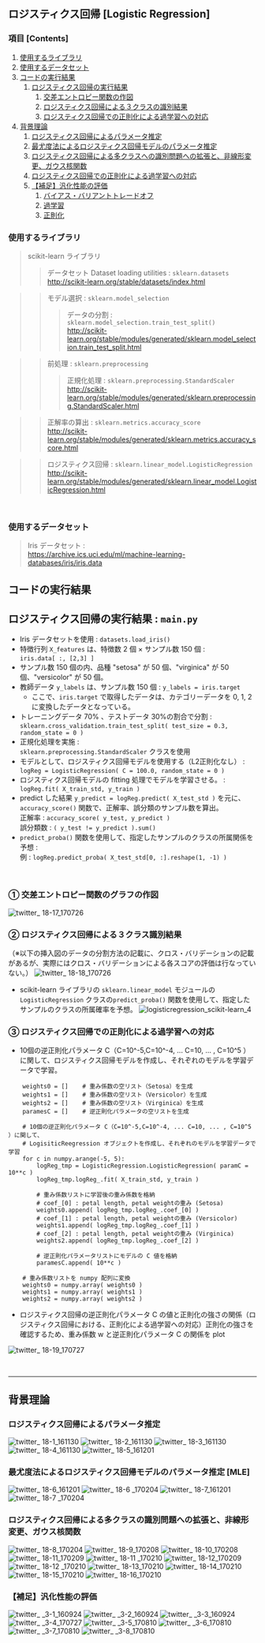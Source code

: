 ## ロジスティクス回帰 [Logistic Regression]

### 項目 [Contents]

1. [使用するライブラリ](#使用するライブラリ)
1. [使用するデータセット](#使用するデータセット)
1. [コードの実行結果](#コードの実行結果)
    1. [ロジスティクス回帰の実行結果](#ロジスティクス回帰の実行結果)
        1. [交差エントロピー関数の作図](#交差エントロピー関数の作図)
        1. [ロジスティクス回帰による３クラスの識別結果](#ロジスティクス回帰による３クラスの識別結果)
        1. [ロジスティクス回帰での正則化による過学習への対応](#ロジスティクス回帰での正則化による過学習への対応)
1. [背景理論](#背景理論)
    1. [ロジスティクス回帰によるパラメータ推定](#ロジスティクス回帰によるパラメータ推定)
    1. [最尤度法によるロジスティクス回帰モデルのパラメータ推定](#最尤度法によるロジスティクス回帰モデルのパラメータ推定)
    1. [ロジスティクス回帰による多クラスへの識別問題への拡張と、非線形変更、ガウス核関数](#ロジスティクス回帰による多クラスへの識別問題への拡張と、非線形変更、ガウス核関数)
    1. [ロジスティクス回帰での正則化による過学習への対応](#ロジスティクス回帰での正則化による過学習への対応)
    1. [【補足】汎化性能の評価](#汎化性能の評価)
        1. [バイアス・バリアントトレードオフ](#バイアス・バリアントトレードオフ)
        1. [過学習](#過学習)
        1. [正則化](#正則化)

<a name="#使用するライブラリ"></a>

### 使用するライブラリ

> scikit-learn ライブラリ </br>
>> データセット Dataset loading utilities : `sklearn.datasets`</br>
>> http://scikit-learn.org/stable/datasets/index.html </br>

>> モデル選択 : `sklearn.model_selection` </br>
>>> データの分割 : `sklearn.model_selection.train_test_split()`</br>
http://scikit-learn.org/stable/modules/generated/sklearn.model_selection.train_test_split.html</br>

>> 前処理 : `sklearn.preprocessing` </br>
>>> 正規化処理 :  `sklearn.preprocessing.StandardScaler`</br>
http://scikit-learn.org/stable/modules/generated/sklearn.preprocessing.StandardScaler.html </br>

>> 正解率の算出 : `sklearn.metrics.accuracy_score` </br>
http://scikit-learn.org/stable/modules/generated/sklearn.metrics.accuracy_score.html </br>

>> ロジスティクス回帰 : `sklearn.linear_model.LogisticRegression` </br>
http://scikit-learn.org/stable/modules/generated/sklearn.linear_model.LogisticRegression.html



</br>

<a name="#使用するデータセット"></a>

### 使用するデータセット

> Iris データセット : </br>
> https://archive.ics.uci.edu/ml/machine-learning-databases/iris/iris.data

<a name="#コードの実行結果"></a>

## コードの実行結果

<a name="#ロジスティクス回帰の実行結果"></a>

## ロジスティクス回帰の実行結果 : `main.py`

- Iris データセットを使用 : `datasets.load_iris()`
- 特徴行列 `X_features` は、特徴数 2 個 × サンプル数 150 個 :</br> `iris.data[ :, [2,3] ]`
- サンプル数 150 個の内、品種 "setosa" が 50 個、"virginica" が 50 個、"versicolor" が 50 個。
- 教師データ `y_labels` は、サンプル数 150 個 : `y_labels = iris.target`
    - ここで、`iris.target` で取得したデータは、カテゴリーデータを 0, 1, 2 に変換したデータとなっている。
- トレーニングデータ 70% 、テストデータ 30%の割合で分割 : </br>`sklearn.cross_validation.train_test_split( test_size = 0.3, random_state = 0 )`
- 正規化処理を実施 : </br> `sklearn.preprocessing.StandardScaler` クラスを使用 
- モデルとして、ロジスティクス回帰モデルを使用する（L2正則化なし） :</br> 
`logReg = LogisticRegression( C = 100.0, random_state = 0 )`
- ロジスティクス回帰モデルの fitting 処理でモデルを学習させる。 :</br>
`logReg.fit( X_train_std, y_train )`
- predict した結果 `y_predict = logReg.predict( X_test_std )` を元に、`accuracy_score()` 関数で、正解率、誤分類のサンプル数を算出。</br>
正解率 : `accuracy_score( y_test, y_predict )`</br>
誤分類数 : `( y_test != y_predict ).sum()`
- `predict_proba()` 関数を使用して、指定したサンプルのクラスの所属関係を予想 : </br>
例 : `logReg.predict_proba( X_test_std[0, :].reshape(1, -1) )`

</br>

<a name="#交差エントロピー関数のグラフの作図"></a>

### ① 交差エントロピー関数のグラフの作図
![twitter_ 18-17_170726](https://user-images.githubusercontent.com/25688193/29994417-b4362356-9009-11e7-9007-dc82d1ae793e.png)

<a name="#ロジスティクス回帰による３クラス識別結果"></a>

### ② ロジスティクス回帰による３クラス識別結果
（※以下の挿入図のデータの分割方法の記載に、クロス・バリデーションの記載があるが、実際にはクロス・バリデーションによる各スコアの評価は行なっていない。） 
![twitter_ 18-18_170726](https://user-images.githubusercontent.com/25688193/29994419-b440a164-9009-11e7-89ff-9fdb63fb537d.png)

- scikit-learn ライブラリの `sklearn.linear_model` モジュールの `LogisticRegression` クラスの`predict_proba()` 関数を使用して、指定したサンプルのクラスの所属確率を予想。
![logisticregression_scikit-learn_4](https://user-images.githubusercontent.com/25688193/28619864-725f0614-7245-11e7-8534-6c162eba8dd3.png)

<a name="#ロジスティクス回帰での正則化による過学習への対応"></a>

### ③ ロジスティクス回帰での正則化による過学習への対応
- 10個の逆正則化パラメータ C（C=10^-5,C=10^-4, ... C=10, ... , C=10^5 ）に関して、ロジスティクス回帰モデルを作成し、それぞれのモデルを学習データで学習。

```
    weights0 = []    # 重み係数の空リスト（Setosa）を生成
    weights1 = []    # 重み係数の空リスト（Versicolor）を生成
    weights2 = []    # 重み係数の空リスト（Virginica）を生成
    paramesC = []    # 逆正則化パラメータの空リストを生成

    # 10個の逆正則化パラメータ C（C=10^-5,C=10^-4, ... C=10, ... , C=10^5 ）に関して、
    # LogisiticReegression オブジェクトを作成し、それぞれのモデルを学習データで学習
    for c in numpy.arange(-5, 5):
        logReg_tmp = LogisticRegression.LogisticRegression( paramC = 10**c )
        logReg_tmp.logReg_.fit( X_train_std, y_train )

        # 重み係数リストに学習後の重み係数を格納
        # coef_[0] : petal length, petal weightの重み (Setosa)
        weights0.append( logReg_tmp.logReg_.coef_[0] )
        # coef_[1] : petal length, petal weightの重み (Versicolor)
        weights1.append( logReg_tmp.logReg_.coef_[1] )
        # coef_[2] : petal length, petal weightの重み (Virginica)   
        weights2.append( logReg_tmp.logReg_.coef_[2] )
        
        # 逆正則化パラメータリストにモデルの C 値を格納
        paramesC.append( 10**c )

    # 重み係数リストを numpy 配列に変換
    weights0 = numpy.array( weights0 )
    weights1 = numpy.array( weights1 )
    weights2 = numpy.array( weights2 )
```

- ロジスティクス回帰の逆正則化パラメータ C の値と正則化の強さの関係（ロジスティクス回帰における、正則化による過学習への対応）正則化の強さを確認するため、重み係数 w と逆正則化パラメータ C の関係を plot

![twitter_ 18-19_170727](https://user-images.githubusercontent.com/25688193/28652198-4b09b560-72c1-11e7-8053-a9e00b280ef8.png)

</br>

---

<a name="#背景理論"></a>

## 背景理論

<a name="#ロジスティクス回帰によるパラメータ推定"></a>

### ロジスティクス回帰によるパラメータ推定

![twitter_ 18-1_161130](https://user-images.githubusercontent.com/25688193/29994398-b3cb8b5e-9009-11e7-9ca3-947c8ede9407.png)
![twitter_ 18-2_161130](https://user-images.githubusercontent.com/25688193/29994397-b3ca7f84-9009-11e7-8e86-9677931b681e.png)
![twitter_ 18-3_161130](https://user-images.githubusercontent.com/25688193/29994396-b3c9dcd2-9009-11e7-8db0-c342aac2725c.png)
![twitter_ 18-4_161130](https://user-images.githubusercontent.com/25688193/29994399-b3cb73f8-9009-11e7-8f86-52d112491644.png)
![twitter_ 18-5_161201](https://user-images.githubusercontent.com/25688193/29994401-b3ceb5d6-9009-11e7-97b6-9470f10d0235.png)

<a name="#最尤度法によるロジスティクス回帰モデルのパラメータ推定"></a>

### 最尤度法によるロジスティクス回帰モデルのパラメータ推定 [MLE]
![twitter_ 18-6_161201](https://user-images.githubusercontent.com/25688193/29994400-b3cdbcf8-9009-11e7-9dba-fdaf84d592f8.png)
![twitter_ 18-6 _170204](https://user-images.githubusercontent.com/25688193/29994403-b3ed4870-9009-11e7-8432-0468dfc2b841.png)
![twitter_ 18-7_161201](https://user-images.githubusercontent.com/25688193/29994405-b3ee6e94-9009-11e7-840d-50d2a5c10aba.png)
![twitter_ 18-7 _170204](https://user-images.githubusercontent.com/25688193/29994406-b3efd13a-9009-11e7-817d-6f0d5373f178.png)

<a name="#ロジスティクス回帰による多クラスの識別問題への拡張と、非線形変更、ガウス核関数"></a>

### ロジスティクス回帰による多クラスの識別問題への拡張と、非線形変更、ガウス核関数
![twitter_ 18-8_170204](https://user-images.githubusercontent.com/25688193/29994404-b3ee8d34-9009-11e7-8866-675b5083222e.png)
![twitter_ 18-9_170208](https://user-images.githubusercontent.com/25688193/29994407-b3f1c864-9009-11e7-8b50-b0da25938bc7.png)
![twitter_ 18-10_170208](https://user-images.githubusercontent.com/25688193/29994408-b3f4b9ac-9009-11e7-8d49-e639ecadc702.png)
![twitter_ 18-11_170209](https://user-images.githubusercontent.com/25688193/29994410-b4128f40-9009-11e7-8cd9-27f9f29d1be3.png)
![twitter_ 18-11 _170210](https://user-images.githubusercontent.com/25688193/29994409-b410782c-9009-11e7-9cc6-743895e9af2a.png)
![twitter_ 18-12_170209](https://user-images.githubusercontent.com/25688193/29994411-b413263a-9009-11e7-990b-8ac7a180ecba.png)
![twitter_ 18-12 _170210](https://user-images.githubusercontent.com/25688193/29994413-b4180088-9009-11e7-9020-33405676bbee.png)
![twitter_ 18-13_170210](https://user-images.githubusercontent.com/25688193/29994412-b416731c-9009-11e7-88fc-43309099b794.png)
![twitter_ 18-14_170210](https://user-images.githubusercontent.com/25688193/29994414-b41e7fa8-9009-11e7-8333-56962c5a82b8.png)
![twitter_ 18-15_170210](https://user-images.githubusercontent.com/25688193/29994415-b432a4ec-9009-11e7-8bf2-cd7cdd0f42e1.png)
![twitter_ 18-16_170210](https://user-images.githubusercontent.com/25688193/29994416-b4360ca4-9009-11e7-8470-a16e8f0c648d.png)

<a name="#汎化性能の評価"></a>

### 【補足】汎化性能の評価

![twitter_ _3-1_160924](https://user-images.githubusercontent.com/25688193/29994477-179abe2e-900b-11e7-99ac-0691ba52e2d2.png)
![twitter_ _3-2_160924](https://user-images.githubusercontent.com/25688193/29994475-179a835a-900b-11e7-8e20-d2f893d340f7.png)
![twitter_ _3-3_160924](https://user-images.githubusercontent.com/25688193/29994473-1799ebf2-900b-11e7-882e-fe29fb378f72.png)
![twitter_ _3-4_170727](https://user-images.githubusercontent.com/25688193/29994474-179a4d40-900b-11e7-98d9-0ab3825217ba.png)
![twitter_ _3-5_170810](https://user-images.githubusercontent.com/25688193/29994478-179b2116-900b-11e7-80cf-513939ff6822.png)
![twitter_ _3-6_170810](https://user-images.githubusercontent.com/25688193/29994476-179aaa60-900b-11e7-9d72-397ddf43eb9e.png)
![twitter_ _3-7_170810](https://user-images.githubusercontent.com/25688193/29994479-17bc86c6-900b-11e7-93b6-d5e1c56b8e48.png)
![twitter_ _3-8_170810](https://user-images.githubusercontent.com/25688193/29994480-17bcad68-900b-11e7-9e60-4a1bc9494a27.png)

